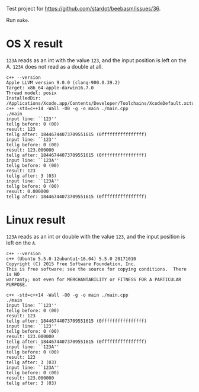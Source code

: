 Test project for https://github.com/stardot/beebasm/issues/36.

Run `make`.

# OS X result

`123A` reads as an int with the value `123`, and the input position is
left on the A. `123A` does not read as a double at all.

```
c++ --version
Apple LLVM version 9.0.0 (clang-900.0.39.2)
Target: x86_64-apple-darwin16.7.0
Thread model: posix
InstalledDir: /Applications/Xcode.app/Contents/Developer/Toolchains/XcodeDefault.xctoolchain/usr/bin
c++ -std=c++14 -Wall -O0 -g -o main ./main.cpp
./main
input line: ``123''
tellg before: 0 (00)
result: 123
tellg after: 18446744073709551615 (0ffffffffffffffff)
input line: ``123''
tellg before: 0 (00)
result: 123.000000
tellg after: 18446744073709551615 (0ffffffffffffffff)
input line: ``123A''
tellg before: 0 (00)
result: 123
tellg after: 3 (03)
input line: ``123A''
tellg before: 0 (00)
result: 0.000000
tellg after: 18446744073709551615 (0ffffffffffffffff)
```

# Linux result

`123A` reads as an int or double with the value `123`, and the input
position is left on the `A`.

```
c++ --version
c++ (Ubuntu 5.5.0-12ubuntu1~16.04) 5.5.0 20171010
Copyright (C) 2015 Free Software Foundation, Inc.
This is free software; see the source for copying conditions.  There is NO
warranty; not even for MERCHANTABILITY or FITNESS FOR A PARTICULAR PURPOSE.

c++ -std=c++14 -Wall -O0 -g -o main ./main.cpp
./main
input line: ``123''
tellg before: 0 (00)
result: 123
tellg after: 18446744073709551615 (0ffffffffffffffff)
input line: ``123''
tellg before: 0 (00)
result: 123.000000
tellg after: 18446744073709551615 (0ffffffffffffffff)
input line: ``123A''
tellg before: 0 (00)
result: 123
tellg after: 3 (03)
input line: ``123A''
tellg before: 0 (00)
result: 123.000000
tellg after: 3 (03)
```
